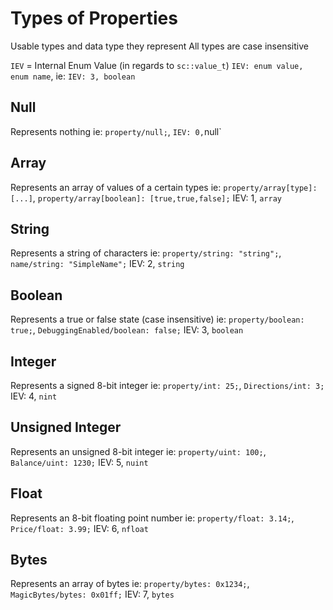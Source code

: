 # Types of Properties
Usable types and data type they represent
All types are case insensitive

`IEV` = Internal Enum Value (in regards to `sc::value_t`)
`IEV: enum value, enum name`, ie: `IEV: 3, boolean`

## Null
Represents nothing
ie: `property/null;`, `
IEV: 0, `null`

## Array
Represents an array of values of a certain types
ie: `property/array[type]: [...]`, `property/array[boolean]: [true,true,false];`
IEV: 1, `array`

## String
Represents a string of characters
ie: `property/string: "string";`, `name/string: "SimpleName";`
IEV: 2, `string`

## Boolean
Represents a true or false state (case insensitive)
ie: `property/boolean: true;`, `DebuggingEnabled/boolean: false;`
IEV: 3, `boolean`

## Integer
Represents a signed 8-bit integer
ie: `property/int: 25;`, `Directions/int: 3;`
IEV: 4, `nint`

## Unsigned Integer
Represents an unsigned 8-bit integer
ie: `property/uint: 100;`, `Balance/uint: 1230;`
IEV: 5, `nuint`

## Float
Represents an 8-bit floating point number
ie: `property/float: 3.14;`, `Price/float: 3.99;`
IEV: 6, `nfloat`

## Bytes
Represents an array of bytes
ie: `property/bytes: 0x1234;`, `MagicBytes/bytes: 0x01ff;`
IEV: 7, `bytes`